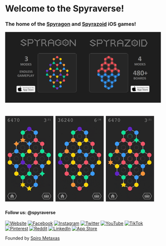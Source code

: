 # Welcome to the Spyraverse!
### The home of the [Spyragon](https://apps.apple.com/us/app/spyragon/id1584715775) and [Spyrazoid](https://apps.apple.com/us/app/spyrazoid/id1585455563) iOS games!

![Spyraverse Games: Spyragon and Spyrazoid](GithubBanner_Final.png?raw=true)

<h1>
	<img width="31%" src="demo3.gif">
	<img width="31%" src="demo2.gif">
	<img width="31%" src="demo1.gif">
</h1>

#### Follow us: **@spyraverse**

[![Website](https://img.shields.io/badge/website-000000.svg?&style=for-the-badge&logo=About.me&logoColor=white&color=1e1e1e)](https://spyraverse.com/)
[![Facebook](https://img.shields.io/badge/Facebook-1877F2?style=for-the-badge&logo=facebook&logoColor=white)](https://www.facebook.com/spyraverse)
[![Instagram](https://img.shields.io/badge/Instagram-E4405F?style=for-the-badge&logo=instagram&logoColor=white)](https://www.instagram.com/spyraverse/)
[![Twitter](https://img.shields.io/badge/Twitter-1DA1F2?style=for-the-badge&logo=twitter&logoColor=white)](https://twitter.com/spyraverse)
[![YouTube](https://img.shields.io/badge/YouTube-FF0000?style=for-the-badge&logo=youtube&logoColor=white)](https://www.youtube.com/@spyraverse)
[![TikTok](https://img.shields.io/badge/TikTok-000000?style=for-the-badge&logo=tiktok&logoColor=white)](https://www.tiktok.com/@spyraverse)
[![Pinterest](https://img.shields.io/badge/Pinterest-%23E60023.svg?&style=for-the-badge&logo=Pinterest&logoColor=white)](https://www.pinterest.com/spyraverse/)
[![Reddit](https://img.shields.io/badge/Reddit-FF4500?style=for-the-badge&logo=reddit&logoColor=white)](https://www.reddit.com/user/spyraverse/)
[![LinkedIn](https://img.shields.io/badge/LinkedIn-0077B5?style=for-the-badge&logo=linkedin&logoColor=white)](https://www.linkedin.com/in/spyraverse/)
[![App Store](https://img.shields.io/badge/App_Store-0D96F6?style=for-the-badge&logo=app-store&logoColor=white&color=346beb)](https://apps.apple.com/us/developer/spiro-metaxas/id1584716227)

Founded by [Spiro Metaxas](https://spirometaxas.com/)
